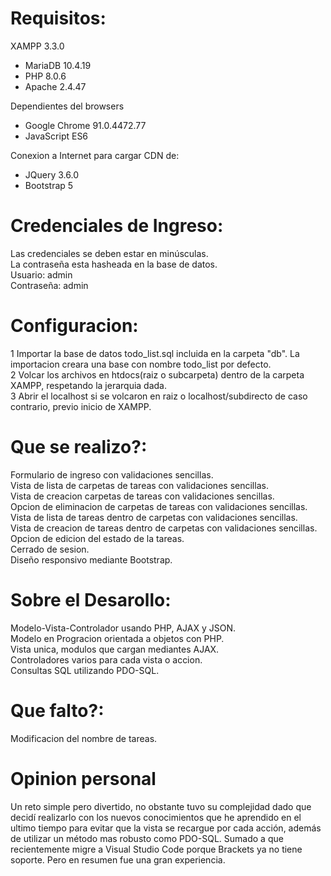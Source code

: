 # Requisitos:
<p class="mb-0">XAMPP 3.3.0</p>
<ul>
  <li>MariaDB 10.4.19</li>
  <li>PHP 8.0.6</li>
  <li>Apache 2.4.47</li>
</ul>
Dependientes del browsers
<ul>
  <li>Google Chrome 91.0.4472.77</li>
  <li>JavaScript ES6</li>
</ul>
Conexion a Internet para cargar CDN de:
<ul>
<li>JQuery 3.6.0</li>  
<li>Bootstrap 5</li>
</ul>
  
Credenciales de Ingreso:
=============================================
Las credenciales se deben estar en minúsculas.<br>La contraseña esta hasheada en la base de datos.<br />
Usuario: admin<br />
Contraseña: admin

Configuracion:
=============================================
1 Importar la base de datos todo_list.sql incluida en la carpeta "db". La importacion creara una base con nombre todo_list por defecto. <br/>
2 Volcar los archivos en htdocs(raiz o subcarpeta) dentro de la carpeta XAMPP, respetando la jerarquia dada.<br />
3 Abrir el localhost si se volcaron en raiz o localhost/subdirecto de caso contrario, previo inicio de XAMPP.

Que se realizo?:
=============================================
Formulario de ingreso con validaciones sencillas.<br />
Vista de lista de carpetas de tareas con validaciones sencillas.<br />
Vista de creacion carpetas de tareas con validaciones sencillas.<br />
Opcion de eliminacion de carpetas de tareas con validaciones sencillas.<br />
Vista de lista de tareas dentro de carpetas con validaciones sencillas.<br />
Vista de creacion de tareas dentro de carpetas con validaciones sencillas.<br />
Opcion de edicion del estado de la tareas.<br />
Cerrado de sesion.<br />
Diseño responsivo mediante Bootstrap.

Sobre el Desarollo:
=============================================
Modelo-Vista-Controlador usando PHP, AJAX y JSON.<br />
Modelo en Progracion orientada a objetos con PHP.<br />
Vista unica, modulos que cargan mediantes AJAX.<br />
Controladores varios para cada vista o accion.<br />
Consultas SQL utilizando PDO-SQL.

Que falto?:
=============================================
Modificacion del nombre de tareas.

Opinion personal
=============================================
Un reto simple pero divertido, no obstante tuvo su complejidad dado que decidí realizarlo con los nuevos conocimientos que he aprendido en el ultimo tiempo para evitar que la vista se recargue por cada acción, además de utilizar un método mas robusto como PDO-SQL. Sumado a que recientemente migre a Visual Studio Code porque Brackets ya no tiene soporte. Pero en resumen fue una gran experiencia.
